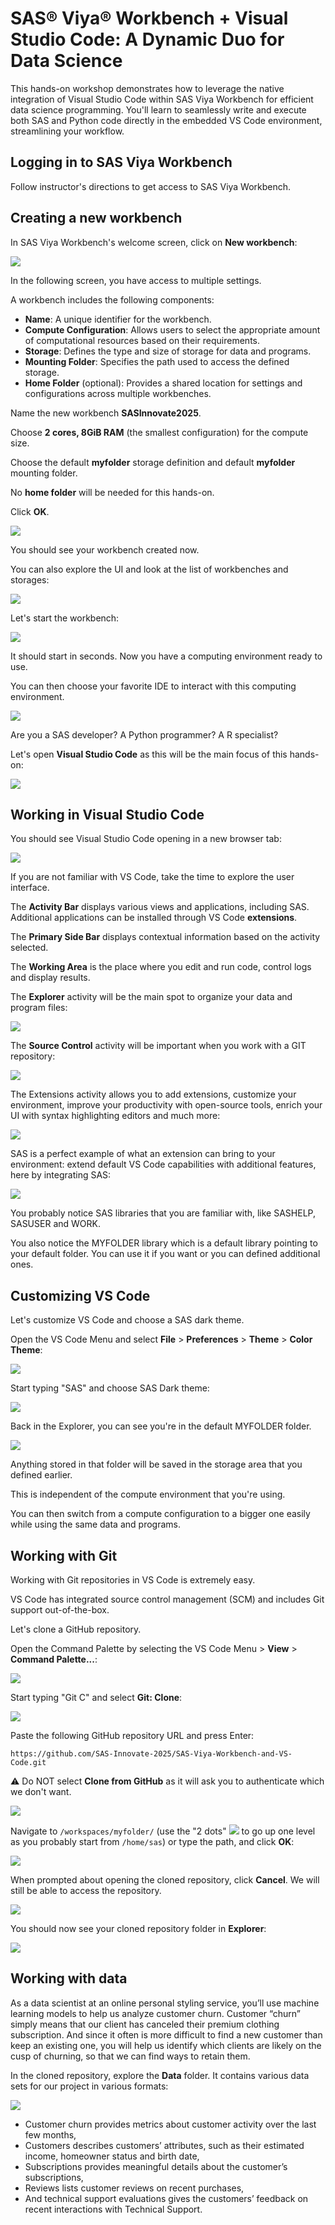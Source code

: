 # SAS® Viya® Workbench + Visual Studio Code: A Dynamic Duo for Data Science

This hands-on workshop demonstrates how to leverage the native integration of Visual Studio Code within SAS Viya Workbench for efficient data science programming. You'll learn to seamlessly write and execute both SAS and Python code directly in the embedded VS Code environment, streamlining your workflow.

## Logging in to SAS Viya Workbench

Follow instructor's directions to get access to SAS Viya Workbench.

## Creating a new workbench

In SAS Viya Workbench's welcome screen, click on **New workbench**:

![](images/franir_2025-03-17-15-23-04.png)

In the following screen, you have access to multiple settings.

A workbench includes the following components:

- **Name**: A unique identifier for the workbench.
- **Compute Configuration**: Allows users to select the appropriate amount of computational resources based on their requirements.
- **Storage**: Defines the type and size of storage for data and programs.
- **Mounting Folder**: Specifies the path used to access the defined storage.
- **Home Folder** (optional): Provides a shared location for settings and configurations across multiple workbenches.

Name the new workbench **SASInnovate2025**.

Choose **2 cores, 8GiB RAM** (the smallest configuration) for the compute size.

Choose the default **myfolder** storage definition and default **myfolder** mounting folder.

No **home folder** will be needed for this hands-on.

Click **OK**.

![](images/franir_2025-03-18-12-19-19.png)

You should see your workbench created now.

You can also explore the UI and look at the list of workbenches and storages:

![](images/franir_2025-03-18-13-45-43.png)

Let's start the workbench:

![](images/franir_2025-03-18-13-50-28.png)

It should start in seconds. Now you have a computing environment ready to use.

You can then choose your favorite IDE to interact with this computing environment.

![](images/franir_2025-03-18-14-04-47.png)

Are you a SAS developer? A Python programmer? A R specialist?

Let's open **Visual Studio Code** as this will be the main focus of this hands-on:

![](images/franir_2025-03-18-13-51-23.png)

## Working in Visual Studio Code

You should see Visual Studio Code opening in a new browser tab:

![](images/franir_2025-03-18-16-46-58.png)

If you are not familiar with VS Code, take the time to explore the user interface.

The **Activity Bar** displays various views and applications, including SAS. Additional applications can be installed through VS Code **extensions**.

The **Primary Side Bar** displays contextual information based on the activity selected.

The **Working Area** is the place where you edit and run code, control logs and display results.

The **Explorer** activity will be the main spot to organize your data and program files:

![](images/franir_2025-03-18-16-08-37.png)

The **Source Control** activity will be important when you work with a GIT repository:

![](images/franir_2025-03-18-16-10-36.png)

The Extensions activity allows you to add extensions, customize your environment, improve your productivity with open-source tools, enrich your UI with syntax highlighting editors and much more:

![](images/franir_2025-03-18-16-17-51.png)

SAS is a perfect example of what an extension can bring to your environment: extend default VS Code capabilities with additional features, here by integrating SAS:

![](images/franir_2025-03-18-16-21-39.png)

You probably notice SAS libraries that you are familiar with, like SASHELP, SASUSER and WORK.

You also notice the MYFOLDER library which is a default library pointing to your default folder. You can use it if you want or you can defined additional ones.

## Customizing VS Code

Let's customize VS Code and choose a SAS dark theme.

Open the VS Code Menu and select **File** > **Preferences** > **Theme** > **Color Theme**:

![](images/franir_2025-03-18-16-48-51.png)

Start typing "SAS" and choose SAS Dark theme:

![](images/franir_2025-03-18-16-51-25.png)

Back in the Explorer, you can see you're in the default MYFOLDER folder.

![](images/franir_2025-03-18-16-54-27.png)

Anything stored in that folder will be saved in the storage area that you defined earlier.

This is independent of the compute environment that you're using.

You can then switch from a compute configuration to a bigger one easily while using the same data and programs.

## Working with Git

Working with Git repositories in VS Code is extremely easy.

VS Code has integrated source control management (SCM) and includes Git support out-of-the-box.

Let's clone a GitHub repository.

Open the Command Palette by selecting the VS Code Menu > **View** > **Command Palette...**:

![](images/franir_2025-03-19-09-11-34.png)

Start typing "Git C" and select **Git: Clone**:

![](images/franir_2025-03-19-09-14-06.png)

Paste the following GitHub repository URL and press Enter:

```https://github.com/SAS-Innovate-2025/SAS-Viya-Workbench-and-VS-Code.git```

:warning: Do NOT select **Clone from GitHub** as it will ask you to authenticate which we don't want.

![](images/franir_2025-03-19-09-17-08.png)

Navigate to ```/workspaces/myfolder/``` (use the "2 dots" ![](images/franir_2025-03-19-09-37-31.png) to go up one level as you probably start from ```/home/sas```) or type the path, and click **OK**:

![](images/franir_2025-03-19-09-31-16.png)

When prompted about opening the cloned repository, click **Cancel**. We will still be able to access the repository.

![](images/franir_2025-03-19-09-52-20.png)

You should now see your cloned repository folder in **Explorer**:

![](images/franir_2025-03-19-09-54-27.png)

## Working with data

​As a data scientist at an online personal styling service, you’ll use machine learning models to help us analyze customer churn. Customer “churn” simply means that our client has canceled their premium clothing subscription. And since it often is more difficult to find a new customer than keep an existing one, you will help us identify which clients are likely on the cusp of churning, so that we can find ways to retain them.​

In the cloned repository, explore the **Data** folder. It contains various data sets for our project in various formats:

![](images/franir_2025-03-19-10-35-52.png)

- Customer churn provides metrics about customer activity over the last few months,
- Customers describes customers’ attributes, such as their estimated income, homeowner status and birth date,
- Subscriptions provides meaningful details about the customer’s subscriptions,
- Reviews lists customer reviews on recent purchases,
- And technical support evaluations gives the customers’ feedback on recent interactions with Technical Support.


